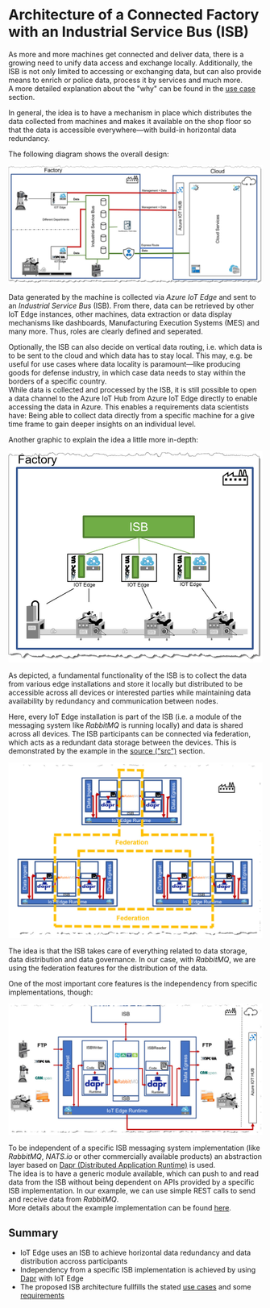 # Architecture of a Connected Factory with an Industrial Service Bus (ISB)

As more and more machines get connected and deliver data, there is a growing need to unify data access and exchange locally.
Additionally, the ISB is not only limited to accessing or exchanging data, but can also provide means to enrich or police data, process it by services and much more.  
A more detailed explanation about the "why" can be found in the [use case](USECASES.md) section.

In general, the idea is to have a mechanism in place which distributes the data collected from machines and makes it available on the shop floor so that the data is accessible everywhere—with build-in horizontal data redundancy.

The following diagram shows the overall design:

![Architecture Overview of an ISB with IoT Edge](img/isb_overall_arch.jpg)

Data generated by the machine is collected via _Azure IoT Edge_ and sent to an _Industrial Service Bus_ (ISB).
From there, data can be retrieved by other IoT Edge instances, other machines, data extraction or data display mechanisms like dashboards, Manufacturing Execution Systems (MES) and many more.
Thus, roles are clearly defined and seperated.

Optionally, the ISB can also decide on vertical data routing, i.e. which data is to be sent to the cloud and which data has to stay local.
This may, e.g. be useful for use cases where data locality is paramount—like producing goods for defense industry, in which case data needs to stay within the borders of a specific country.  
While data is collected and processed by the ISB, it is still possible to open a data channel to the Azure IoT Hub from Azure IoT Edge directly to enable accessing the data in Azure.
This enables a requirements data scientists have: Being able to collect data directly from a specific machine for a give time frame to gain deeper insights on an individual level.

Another graphic to explain the idea a little more in-depth:

![Factory with ISB and IoT Edge](img/isb_factory_iotedge.jpg)

As depicted, a fundamental functionality of the ISB is to collect the data from various edge installations and store it locally but distributed to be accessible across all devices or interested parties while maintaining data availability by redundancy and communication between nodes.

Here, every IoT Edge installation is part of the ISB (i.e. a module of the messaging system like _RabbitMQ_ is running locally) and data is shared across all devices.
The ISB participants can be connected via federation, which acts as a redundant data storage between the devices.
This is demonstrated by the example in the [source ("src")](../src/deployment/README.md) section.

![ISB with RabbitMQ Federation](img/federation.jpg)

The idea is that the ISB takes care of everything related to data storage, data distribution and data governance.
In our case, with _RabbitMQ_, we are using the federation features for the distribution of the data.

One of the most important core features is the independency from specific implementations, though:

![Dapr with IoT Edge](img/dapr_iotedge.jpg)

To be independent of a specific ISB messaging system implementation (like _RabbitMQ_, _NATS.io_ or other commercially available products) an abstraction layer based on [Dapr (Distributed Application Runtime)](https://dapr.io/) is used.  
The idea is to have a generic module available, which can push to and read data from the ISB without being dependent on APIs provided by a specific ISB implementation.
In our example, we can use simple REST calls to send and receive data from _RabbitMQ_.  
More details about the example implementation can be found [here](../src/README.md).

## Summary

- IoT Edge uses an ISB to achieve horizontal data redundancy and data distribution accross participants
- Independency from a specific ISB implementation is achieved by using [Dapr](https://dapr.io/) with IoT Edge
- The proposed ISB architecture fullfills the stated [use cases](USECASES.md) and some [requirements](REQUIREMENTS.md)
